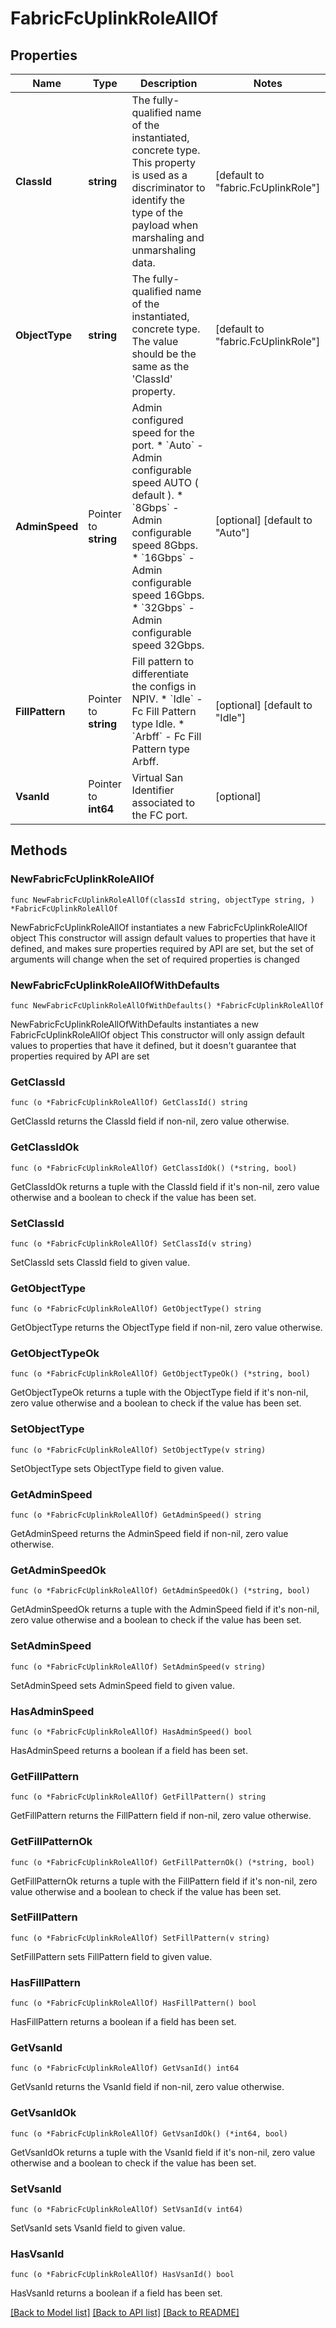 # FabricFcUplinkRoleAllOf

## Properties

Name | Type | Description | Notes
------------ | ------------- | ------------- | -------------
**ClassId** | **string** | The fully-qualified name of the instantiated, concrete type. This property is used as a discriminator to identify the type of the payload when marshaling and unmarshaling data. | [default to "fabric.FcUplinkRole"]
**ObjectType** | **string** | The fully-qualified name of the instantiated, concrete type. The value should be the same as the &#39;ClassId&#39; property. | [default to "fabric.FcUplinkRole"]
**AdminSpeed** | Pointer to **string** | Admin configured speed for the port. * &#x60;Auto&#x60; - Admin configurable speed AUTO ( default ). * &#x60;8Gbps&#x60; - Admin configurable speed 8Gbps. * &#x60;16Gbps&#x60; - Admin configurable speed 16Gbps. * &#x60;32Gbps&#x60; - Admin configurable speed 32Gbps. | [optional] [default to "Auto"]
**FillPattern** | Pointer to **string** | Fill pattern to differentiate the configs in NPIV. * &#x60;Idle&#x60; - Fc Fill Pattern type Idle. * &#x60;Arbff&#x60; - Fc Fill Pattern type Arbff. | [optional] [default to "Idle"]
**VsanId** | Pointer to **int64** | Virtual San Identifier associated to the FC port. | [optional] 

## Methods

### NewFabricFcUplinkRoleAllOf

`func NewFabricFcUplinkRoleAllOf(classId string, objectType string, ) *FabricFcUplinkRoleAllOf`

NewFabricFcUplinkRoleAllOf instantiates a new FabricFcUplinkRoleAllOf object
This constructor will assign default values to properties that have it defined,
and makes sure properties required by API are set, but the set of arguments
will change when the set of required properties is changed

### NewFabricFcUplinkRoleAllOfWithDefaults

`func NewFabricFcUplinkRoleAllOfWithDefaults() *FabricFcUplinkRoleAllOf`

NewFabricFcUplinkRoleAllOfWithDefaults instantiates a new FabricFcUplinkRoleAllOf object
This constructor will only assign default values to properties that have it defined,
but it doesn't guarantee that properties required by API are set

### GetClassId

`func (o *FabricFcUplinkRoleAllOf) GetClassId() string`

GetClassId returns the ClassId field if non-nil, zero value otherwise.

### GetClassIdOk

`func (o *FabricFcUplinkRoleAllOf) GetClassIdOk() (*string, bool)`

GetClassIdOk returns a tuple with the ClassId field if it's non-nil, zero value otherwise
and a boolean to check if the value has been set.

### SetClassId

`func (o *FabricFcUplinkRoleAllOf) SetClassId(v string)`

SetClassId sets ClassId field to given value.


### GetObjectType

`func (o *FabricFcUplinkRoleAllOf) GetObjectType() string`

GetObjectType returns the ObjectType field if non-nil, zero value otherwise.

### GetObjectTypeOk

`func (o *FabricFcUplinkRoleAllOf) GetObjectTypeOk() (*string, bool)`

GetObjectTypeOk returns a tuple with the ObjectType field if it's non-nil, zero value otherwise
and a boolean to check if the value has been set.

### SetObjectType

`func (o *FabricFcUplinkRoleAllOf) SetObjectType(v string)`

SetObjectType sets ObjectType field to given value.


### GetAdminSpeed

`func (o *FabricFcUplinkRoleAllOf) GetAdminSpeed() string`

GetAdminSpeed returns the AdminSpeed field if non-nil, zero value otherwise.

### GetAdminSpeedOk

`func (o *FabricFcUplinkRoleAllOf) GetAdminSpeedOk() (*string, bool)`

GetAdminSpeedOk returns a tuple with the AdminSpeed field if it's non-nil, zero value otherwise
and a boolean to check if the value has been set.

### SetAdminSpeed

`func (o *FabricFcUplinkRoleAllOf) SetAdminSpeed(v string)`

SetAdminSpeed sets AdminSpeed field to given value.

### HasAdminSpeed

`func (o *FabricFcUplinkRoleAllOf) HasAdminSpeed() bool`

HasAdminSpeed returns a boolean if a field has been set.

### GetFillPattern

`func (o *FabricFcUplinkRoleAllOf) GetFillPattern() string`

GetFillPattern returns the FillPattern field if non-nil, zero value otherwise.

### GetFillPatternOk

`func (o *FabricFcUplinkRoleAllOf) GetFillPatternOk() (*string, bool)`

GetFillPatternOk returns a tuple with the FillPattern field if it's non-nil, zero value otherwise
and a boolean to check if the value has been set.

### SetFillPattern

`func (o *FabricFcUplinkRoleAllOf) SetFillPattern(v string)`

SetFillPattern sets FillPattern field to given value.

### HasFillPattern

`func (o *FabricFcUplinkRoleAllOf) HasFillPattern() bool`

HasFillPattern returns a boolean if a field has been set.

### GetVsanId

`func (o *FabricFcUplinkRoleAllOf) GetVsanId() int64`

GetVsanId returns the VsanId field if non-nil, zero value otherwise.

### GetVsanIdOk

`func (o *FabricFcUplinkRoleAllOf) GetVsanIdOk() (*int64, bool)`

GetVsanIdOk returns a tuple with the VsanId field if it's non-nil, zero value otherwise
and a boolean to check if the value has been set.

### SetVsanId

`func (o *FabricFcUplinkRoleAllOf) SetVsanId(v int64)`

SetVsanId sets VsanId field to given value.

### HasVsanId

`func (o *FabricFcUplinkRoleAllOf) HasVsanId() bool`

HasVsanId returns a boolean if a field has been set.


[[Back to Model list]](../README.md#documentation-for-models) [[Back to API list]](../README.md#documentation-for-api-endpoints) [[Back to README]](../README.md)


